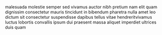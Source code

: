 malesuada molestie semper sed vivamus auctor nibh pretium nam elit quam
dignissim consectetur mauris tincidunt in bibendum pharetra nulla amet leo
dictum sit consectetur suspendisse dapibus tellus vitae hendreritvivamus luctus
lobortis convallis ipsum dui praesent massa aliquet imperdiet ultrices duis
quam